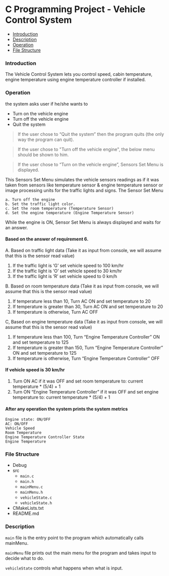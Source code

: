 # C Programming Project - Vehicle Control System

- [Introduction](#introduction)
- [Description](#description)
- [Operation](#operation)
- [File Structure](#file-structure)

### Introduction
The Vehicle Control System lets you control speed, cabin temperature, engine temperature using 
engine temperature controller if installed.


### Operation
the system asks user if he/she wants to
- Turn on the vehicle engine
- Turn off the vehicle engine
- Quit the system


> If the user chose to “Quit the system” then the program quits (the only way the program can quit).

>If the user chose to "Turn off the vehicle engine", the below menu should be shown to him.

> If the user chose to “Turn on the vehicle engine”,  Sensors Set Menu is displayed. 

This Sensors Set Menu simulates the vehicle sensors readings as if it was taken from sensors
like temperature sensor & engine temperature sensor or image processing units for the traffic lights and signs.
The Sensor Set Menu
```
a. Turn off the engine
b. Set the traffic light color.
c. Set the room temperature (Temperature Sensor)
d. Set the engine temperature (Engine Temperature Sensor)
```

While the engine is ON, Sensor Set Menu is always displayed and waits for an answer.

#### Based on the answer of requirement 6.
 
A. Based on traffic light data (Take it as input from console, we will assume that this is the sensor read value)

1. If the traffic light is ‘G’ set vehicle speed to 100 km/hr
2. If the traffic light is ‘O’ set vehicle speed to 30 km/hr
3. If the traffic light is ‘R’ set vehicle speed to 0 km/h

B. Based on room temperature data (Take it as input from console, we will assume that this is the sensor read value)

1. If temperature less than 10, Turn AC ON and set temperature to 20
2. If temperature is greater than 30, Turn AC ON and set temperature to 20
3. If temperature is otherwise, Turn AC OFF

C, Based on engine temperature data (Take it as input from console, we will assume that this is the sensor read value)

1. If temperature less than 100, Turn “Engine Temperature Controller” ON and set temperature to 125
2. If temperature is greater than 150, Turn “Engine Temperature Controller” ON and set temperature to 125
3. If temperature is otherwise, Turn “Engine Temperature Controller” OFF


#### If vehicle speed is 30 km/hr
1. Turn ON AC if it was OFF and set room temperature to: current temperature * (5/4) + 1
2. Turn ON “Engine Temperature Controller” if it was OFF and set engine temperature to: current temperature * (5/4) + 1

#### After any operation the system prints the system metrics
```
Engine state: ON/OFF
AC: ON/OFF
Vehicle Speed
Room Temperature
Engine Temperature Controller State
Engine Temperature
```

### File Structure
- Debug
- src
  - `main.c`
  - `main.h`
  - `mainMenu.c`
  - `mainMenu.h`
  - `vehicleState.c`
  - `vehicleState.h`
- CMakeLists.txt
- README.md

### Description
`main` file is the entry point to the program which automatically calls mainMenu.

`mainMenu` file prints out the main menu for the program and takes input to decide what to do.

`vehicleState` controls what happens when what is input.

